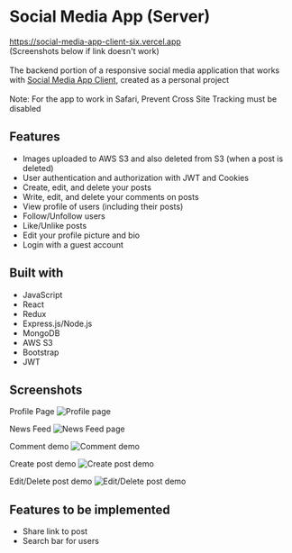 # Social Media App (Server)
https://social-media-app-client-six.vercel.app \
(Screenshots below if link doesn't work) \
\
The backend portion of a responsive social media application that works with [Social Media App Client](https://github.com/97alexlo/social-media-app-client), created as a personal project \
\
Note: For the app to work in Safari, Prevent Cross Site Tracking must be disabled

## Features
* Images uploaded to AWS S3 and also deleted from S3 (when a post is deleted)
* User authentication and authorization with JWT and Cookies
* Create, edit, and delete your posts
* Write, edit, and delete your comments on posts
* View profile of users (including their posts)
* Follow/Unfollow users
* Like/Unlike posts
* Edit your profile picture and bio
* Login with a guest account

## Built with
* JavaScript
* React
* Redux
* Express.js/Node.js
* MongoDB
* AWS S3
* Bootstrap
* JWT

## Screenshots
Profile Page
![Profile page](https://i.imgur.com/YraCDWl.png) 

News Feed
![News Feed page](https://i.imgur.com/l4XmuX6.png) 

Comment demo
![Comment demo](https://i.imgur.com/3kAGnK8.png) 

Create post demo
![Create post demo](https://i.imgur.com/zUuBIlt.png) 

Edit/Delete post demo
![Edit/Delete post demo](https://i.imgur.com/Fmq5Xdq.png)

## Features to be implemented
* Share link to post
* Search bar for users